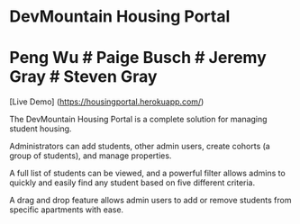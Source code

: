 # DevMountain Housing Portal

# Peng Wu  #  Paige Busch # Jeremy Gray # Steven Gray #

[Live Demo] (https://housingportal.herokuapp.com/)

The DevMountain Housing Portal is a complete solution for managing student housing.

Administrators can add students, other admin users, create cohorts (a group of students), and manage properties. 

A full list of students can be viewed, and a powerful filter allows admins to quickly and easily find any student based on five different criteria.

A drag and drop feature allows admin users to add or remove students from specific apartments with ease.